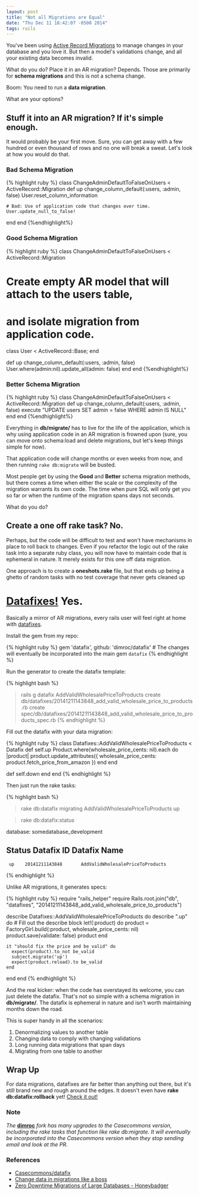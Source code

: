 ```yaml
---
layout: post
title: "Not all Migrations are Equal"
date: "Thu Dec 11 18:42:07 -0500 2014"
tags: rails
---
```


You've been using [Active Record Migrations](http://api.rubyonrails.org/classes/ActiveRecord/Migration.html) to manage changes in
your database and you love it. But then a model's validations change, and all your existing data becomes invalid.

What do you do? Place it in an AR migration? Depends. Those are primarily for **schema migrations** and this is not a schema change.

Boom: You need to run a **data migration**.

<!--more-->

What are your options?

## Stuff it into an AR migration? If it's simple enough.

It would probably be your first move. Sure, you can get away with a few hundred or even thousand of rows
and no one will break a sweat. Let's look at how you would do that.

### Bad Schema Migration

{% highlight ruby %}
class ChangeAdminDefaultToFalseOnUsers < ActiveRecord::Migration
  def up
    change_column_default(:users, :admin, false)
    User.reset_column_information

    # Bad: Use of application code that changes over time.
    User.update_null_to_false! 
  end
end
{%endhighlight%}

### Good Schema Migration

{% highlight ruby %}
class ChangeAdminDefaultToFalseOnUsers < ActiveRecord::Migration
  # Create empty AR model that will attach to the users table,
  # and isolate migration from application code.
  class User < ActiveRecord::Base; end

  def up
    change_column_default(:users, :admin, false)
    User.where(admin:nil).update_all(admin: false)
  end
end
{%endhighlight%}

### Better Schema Migration

{% highlight ruby %}
class ChangeAdminDefaultToFalseOnUsers < ActiveRecord::Migration
  def up
    change_column_default(:users, :admin, false)
    execute "UPDATE users SET admin = false WHERE admin IS NULL"
  end
end
{%endhighlight%}

Everything in **db/migrate/** has to live for the life
of the application, which is why using application code in an AR migration is frowned upon (sure, you can move onto schema:load and delete migrations, but let's keep things simple for now).

That application code will change months or even weeks from now, and then running `rake db:migrate` will be busted.

Most people get by using the **Good** and **Better** schema migration methods, but there comes a time when either the scale
or the complexity of the migration warrants its own code. The time when pure SQL will only get you so far or when the runtime of the migration
spans days not seconds.

What do you do?

## Create a one off rake task? No.

Perhaps, but the code will be difficult to test and won't have mechanisms in place to roll back to changes. Even if you refactor the logic out of
the rake task into a separate ruby class, you will now have to maintain code that is ephemeral in nature. It merely exists for this one off data migration.

One approach is to create a **oneshots.rake** file, but that ends up being a ghetto of random tasks with no test coverage that never gets cleaned up 

# [Datafixes!](https://github.com/dimroc/datafix) Yes.

Basically a mirror of AR migrations, every rails user will feel right at home with [datafixes](https://github.com/dimroc/datafix).

Install the gem from my repo:

{% highlight ruby %}
gem 'datafix', github: 'dimroc/datafix' # The changes will eventually be incorporated into the main gem `datafix`
{% endhighlight %}

Run the generator to create the datafix template:

{% highlight bash %}
> rails g datafix AddValidWholesalePriceToProducts
  create  db/datafixes/20141211143848_add_valid_wholesale_price_to_products.rb
  create  spec/db/datafixes/20141211143848_add_valid_wholesale_price_to_products_spec.rb
{% endhighlight %}

Fill out the datafix with your data migration:

{% highlight ruby %}
class Datafixes::AddValidWholesalePriceToProducts < Datafix
  def self.up
    Product.where(wholesale_price_cents: nil).each do |product|
      product.update_attributes({
        wholesale_price_cents: product.fetch_price_from_amazon
      })
    end
  end

  def self.down
  end
end
{% endhighlight %}

Then just run the rake tasks:

{% highlight bash %}
> rake db:datafix
  migrating AddValidWholesalePriceToProducts up

> rake db:datafix:status

  database: somedatabase_development

   Status   Datafix ID            Datafix Name
  --------------------------------------------------
     up    20141211143848       AddValidWholesalePriceToProducts
{% endhighlight %}

Unlike AR migrations, it generates specs:

{% highlight ruby %}
require "rails_helper"
require Rails.root.join("db", "datafixes", "20141211143848_add_valid_wholesale_price_to_products")

describe Datafixes::AddValidWholesalePriceToProducts do
  describe ".up" do
    # Fill out the describe block
    let!(:product) do
      product = FactoryGirl.build(:product, wholesale_price_cents: nil)
      product.save(validate: false)
      product
    end

    it "should fix the price and be valid" do
      expect(product).to_not be_valid
      subject.migrate('up')
      expect(product.reload).to be_valid
    end
  end
end
{% endhighlight %}

And the real kicker: when the code has overstayed its welcome, you can just delete the datafix. That's not so simple with a schema migration in **db/migrate/**. 
The datafix is ephemeral in nature and isn't worth maintaining months down the road.

This is super handy in all the scenarios:

1. Denormalizing values to another table
2. Changing data to comply with changing validations
3. Long running data migrations that span days
4. Migrating from one table to another

## Wrap Up

For data migrations, datafixes are far better than anything out there, but it's still brand new and rough around the edges. It doesn't even have
**rake db:datafix:rollback** yet! [Check it out!](https://github.com/dimroc/datafix)

### Note
*The* [**dimroc**](https://github.com/dimroc/datafix) *fork has many upgrades to the Casecommons version, including the rake tasks that function like *rake db:migrate*. It will eventually be incorporated into the Casecommons version
when they stop sending email and look at the PR.*

### References

- [Casecommons/datafix](https://github.com/Casecommons/datafix)
- [Change data in migrations like a boss](http://railsguides.net/change-data-in-migrations-like-a-boss)
- [Zero Downtime Migrations of Large Databases - Honeybadger](https://www.honeybadger.io/blog/2013/08/06/zero-downtime-migrations-of-large-databases-using-rails-postgres-and-redis)

